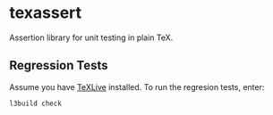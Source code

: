 # texassert

Assertion library for unit testing in plain TeX.

## Regression Tests

Assume you have [TeXLive](https://www.tug.org/texlive/) installed.  To run the regresion tests, enter:

```bash
l3build check
```
